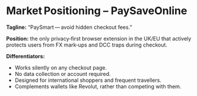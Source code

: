 # Market Positioning – PaySaveOnline

**Tagline:** “PaySmart — avoid hidden checkout fees.”

**Position:** the only privacy‑first browser extension in the UK/EU that actively protects users from FX mark‑ups and DCC traps during checkout.

**Differentiators:**
- Works silently on any checkout page.
- No data collection or account required.
- Designed for international shoppers and frequent travellers.
- Complements wallets like Revolut, rather than competing with them.